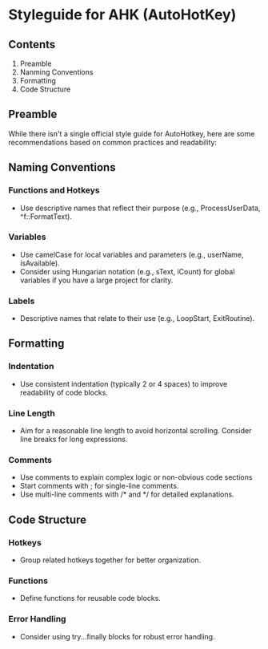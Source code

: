 # Styleguide for AHK (AutoHotKey)

## Contents

1. Preamble
2. Nanming Conventions
3. Formatting
4. Code Structure

## Preamble
While there isn't a single official style guide for AutoHotkey, here are some recommendations based on common practices and readability:

## Naming Conventions

### Functions and Hotkeys
- Use descriptive names that reflect their purpose (e.g., ProcessUserData, ^f::FormatText).
  
### Variables
- Use camelCase for local variables and parameters (e.g., userName, isAvailable).
- Consider using Hungarian notation (e.g., sText, iCount) for global variables if you have a large project for clarity.
  
### Labels
- Descriptive names that relate to their use (e.g., LoopStart, ExitRoutine).

## Formatting

### Indentation
- Use consistent indentation (typically 2 or 4 spaces) to improve readability of code blocks.
  
### Line Length
- Aim for a reasonable line length to avoid horizontal scrolling. Consider line breaks for long expressions.

### Comments
- Use comments to explain complex logic or non-obvious code sections
- Start comments with ; for single-line comments.
- Use multi-line comments with /* and */ for detailed explanations.

## Code Structure

### Hotkeys
- Group related hotkeys together for better organization.
  
### Functions
- Define functions for reusable code blocks.
  
### Error Handling
- Consider using try...finally blocks for robust error handling.
